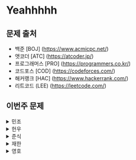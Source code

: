 # Yeahhhhh


## 문제 출처
- 백준 [BOJ] (https://www.acmicpc.net/)
- 앳코더 [ATC] (https://atcoder.jp/)
- 프로그래머스 [PRO] (https://programmers.co.kr/)
- 코드포스 [COD] (https://codeforces.com/)
- 해커랭크 [HAC] (https://www.hackerrank.com/)
- 리트코드 (LEE) (https://leetcode.com/)


## 이번주 문제 

<details>
<summary>민조</summary>
<div markdown="1">

BOJ_1238_파티 (https://www.acmicpc.net/problem/1238) (2025-01-01)

</div>
</details>

<details>
<summary>헌우</summary>
<div markdown="1">

BOJ_15661_링크와_스타트 (https://www.acmicpc.net/problem/15661) (2025-01-01)

</div>
</details>

<details>
<summary>준식</summary>
<div markdown="1">

PRO_81305_시험장_나누기 (https://school.programmers.co.kr/learn/courses/30/lessons/81305) (2025-01-01)

</div>
</details>

<details>
<summary>재한</summary>
<div markdown="1">

BOJ_2637_장난감_조립 (https://www.acmicpc.net/problem/2637) (2025-01-01)

</div>
</details>

<details>
<summary>영호</summary>
<div markdown="1">

BOJ_18869_멀티버스2 (https://www.acmicpc.net/problem/18869) (2025-01-01)

</div>
</details>
